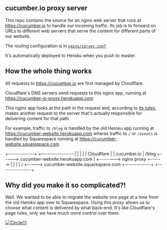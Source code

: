 cucumber.io proxy server
------------------------

This repo contains the source for an nginx web server that runs at https://cucumber.io to handle our incoming traffic. Its 
job is to forward on URLs to different web servers that serve the content for different parts of our website.

The routing configuration is in [`nginx/server.conf`](https://github.com/cucumber/cucumber.io/blob/master/nginx/server.conf)

It's automatically deployed to Heroku when you push to master.

## How the whole thing works

All requests to https://cucumber.io are first managed by Cloudflare.

Cloudflare's DNS servers send requests to this nginx app, running at https://cucumber-io-proxy.herokuapp.com

This nginx app looks at the path in the request and, according to [its rules](https://github.com/cucumber/cucumber.io/blob/master/nginx/server.conf), makes another request to the server that's actually responsible for delivering content for that path.

For example, traffic to `/blog` is handled by the old Heroku app running at https://cucumber-website.herokuapp.com wheras traffic to `/` or `/events` is handled by Squarespace running at https://cucumber-website.squarespace.com

+-------------+        +----------------
|             |        |               |
| Cloudflare  |        |  cucumber.io  |         /blog  +----->   cucumber-website.herokuapp.com
|             +-------->  nginx proxy  +------>
|             |        |               |         /      +----->   cucumber-website.squarespace.com
+-------------+        +---------------+

## Why did you make it so complicated?!

Well. We wanted to be able to migrate the website one page at a time from the old Heroku app over to Squarespace. Using this proxy allows us to choose what content is delivered by what back-end. It's like Cloudflare's page rules, only we have much more control over them.

[![CircleCI](https://circleci.com/gh/cucumber/cucumber.io/tree/master.svg?style=svg)](https://circleci.com/gh/cucumber/cucumber.io/tree/master)
